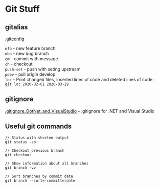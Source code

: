# Git Stuff

## gitalias

[.gitconfig](gitalias/.gitconfig)

`nfb` - new feature branch  
`nbb` - new bug branch  
`cm` - commit with message  
`ch` - checkout  
`push-set` - push with seting upstream  
`pdev` - pull origin develop  
`loc` - Print changed files, inserted lines of code and deleted lines of code: `git loc 2020-02-01 2020-03-29`

## gitignore

[.gitignore_DotNet_and_VisualStudio](gitignore/.gitignore_DotNet_and_VisualStudio) - .gitignore for .NET and Visual Studio

## Useful git commands

```
// Status with shorten output
git status -sb
```

```
// Checkout previous branch
git checkout -
```

```
// Show information about all branches
git branch -vv
```

```
// Sort branches by commit date
git branch --sort=-committerdate
```
